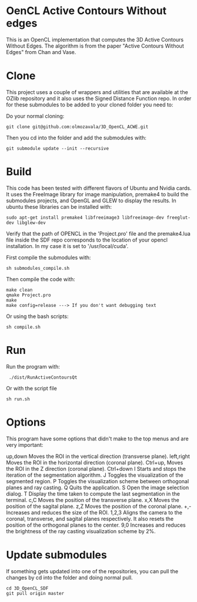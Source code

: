 OenCL Active Contours Without edges
====

This is an OpenCL implementation that computes the 3D Active Contours Without Edges. 
The algorithm is from the paper "Active Contours Without Edges"
from Chan and Vase.

# Clone
This project uses a couple of wrappers and utilities that are available
at the OZlib repository and it also uses the Signed Distance Function
repo. In order for these submodules to be added to your cloned folder 
you need to: 

Do your normal cloning:

    git clone git@github.com:olmozavala/3D_OpenCL_ACWE.git

Then you cd into the folder and add the submodules with:
    
    git submodule update --init --recursive

# Build
This code has been tested with different flavors of Ubuntu and Nvidia cards. 
It uses the FreeImage library for image manipulation, premake4
to build the submodules projects, and OpenGL and GLEW to display the results.
In ubuntu these libraries can be installed with:

    sudo apt-get install premake4 libfreeimage3 libfreeimage-dev freeglut-dev libglew-dev
    
Verify that the path of OPENCL in the 'Project.pro' file
and the premake4.lua file inside the SDF repo
corresponds to the location of your opencl installation. In my case
it is set to '/usr/local/cuda'.

First  compile the submodules with:

    sh submodules_compile.sh

Then compile the code with:

    make clean
    qmake Project.pro
    make
    make config=release ---> If you don't want debugging text

Or using the bash scripts:

    sh compile.sh

# Run
Run the program with:

     ./dist/RunActiveContoursQt 

Or with the script file

    sh run.sh


# Options
This program have some options that didn't make to the top menus and 
are very important:

up,down         Moves the ROI in the vertical direction (transverse plane).
left,right      Moves the ROI in the horizontal direction (coronal plane).
Ctrl+up,        Moves the ROI in the Z direction (coronal plane).
Ctrl+down
I           Starts and stops the iteration of the segmentation algorithm.
J           Toggles the visualization of the segmented region.
P           Toggles the visualization scheme between orthogonal planes and ray casting.
Q           Quits the application.
S           Open the image selection dialog.
T           Display the time taken to compute the last segmentation in the terminal.
c,C         Moves the position of the transverse plane.
x,X         Moves the position of the sagital plane.
z,Z         Moves the position of the coronal plane.
+,-         Increases and reduces the size of the ROI.
1,2,3       Aligns the camera to the coronal, transverse, and sagital planes respectively.
            It also resets the position of the orthogonal planes to the center.
9,0         Increases and reduces the brightness of the ray casting visualization scheme
            by 2%.

# Update submodules
If something gets updated into one of the repositories, you can
pull the changes by cd into the folder and doing normal pull.

    cd 3D_OpenCL_SDF
    git pull origin master
